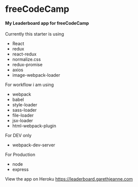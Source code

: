 # freeCodeCamp

#### My Leaderboard app for freeCodeCamp

Currently this starter is using
* React
* redux
* react-redux
* normalize.css
* redux-promise
* axios
* image-webpack-loader

For workflow i am using
* webpack
* babel
* style-loader
* sass-loader
* file-loader
* jsx-loader
* html-webpack-plugin

For DEV only
* webpack-dev-server

For Production
* node
* express

View the app on Heroku https://leaderboard.garethjeanne.com

